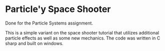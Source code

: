 # Particle'y Space Shooter

Done for the Particle Systems assignment. 

This is a simple variant on the space shooter tutorial that
utilizes additional particle effects as well as some new
mechanics. The code was written in C sharp and built on windows. 